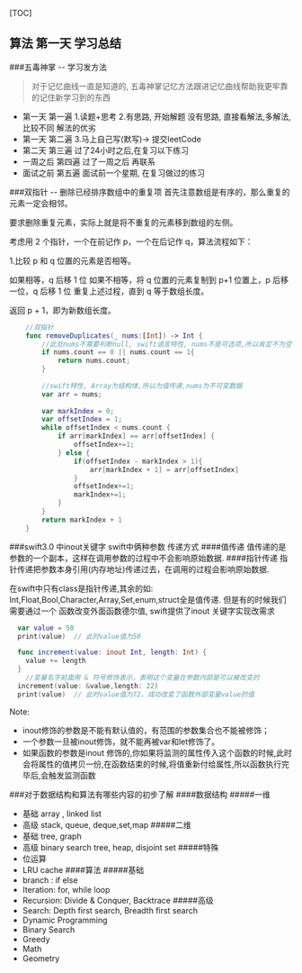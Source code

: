 [TOC]
## 算法 第一天 学习总结

###五毒神掌 -- 学习发方法
> 对于记忆曲线一直是知道的, 五毒神掌记忆方法跟进记忆曲线帮助我更牢靠的记住新学习到的东西

* 第一天 第一遍
1.读题+思考
2.有思路, 开始解题    没有思路, 直接看解法,多解法, 比较不同 解法的优劣
* 第一天 第二遍 
3.马上自己写(默写)-> 提交leetCode
* 第二天 第三遍
过了24小时之后,在复习以下练习
* 一周之后 第四遍
过了一周之后 再联系
* 面试之前 第五遍
面试前一个星期, 在复习做过的练习

###双指针 -- 删除已经排序数组中的重复项
首先注意数组是有序的，那么重复的元素一定会相邻。

要求删除重复元素，实际上就是将不重复的元素移到数组的左侧。

考虑用 2 个指针，一个在前记作 p，一个在后记作 q，算法流程如下：

1.比较 p 和 q 位置的元素是否相等。

如果相等，q 后移 1 位
如果不相等，将 q 位置的元素复制到 p+1 位置上，p 后移一位，q 后移 1 位
重复上述过程，直到 q 等于数组长度。

返回 p + 1，即为新数组长度。
```swift
    //双指针
    func removeDuplicates(_ nums:[Int]) -> Int {
        //此处nums不需要判断null, swift语言特性, nums不是可选项,所以肯定不为空
        if nums.count == 0 || nums.count == 1{
            return nums.count;
        }
        
        //swift特性, Array为结构体,所以为值传递,nums为不可变数据
        var arr = nums;
        
        var markIndex = 0;
        var offsetIndex = 1;
        while offsetIndex < nums.count {
            if arr[markIndex] == arr[offsetIndex] {
                offsetIndex+=1;
            } else {
                if(offsetIndex - markIndex > 1){
                    arr[markIndex + 1] = arr[offsetIndex]
                }
                offsetIndex+=1;
                markIndex+=1;
            }
        }
        return markIndex + 1
    }
```

###swift3.0 中inout关键字
swift中俩种参数 传递方式
####值传递
值传递的是参数的一个副本，这样在调用参数的过程中不会影响原始数据.
####指针传递
指针传递把参数本身引用(内存地址)传递过去，在调用的过程会影响原始数据.

在swift中只有class是指针传递,其余的如: Int,Float,Bool,Character,Array,Set,enum,struct全是值传递.
但是有的时候我们需要通过一个 函数改变外面函数德尔值, swift提供了inout 关键字实现改需求
```swift
  var value = 50
  print(value)  // 此时value值为50

  func increment(value: inout Int, length: Int) {
    value += length
  }
	//变量名字前面用 & 符号修饰表示，表明这个变量在参数内部是可以被改变的
  increment(value: &value,length: 22)
  print(value)  // 此时value值为72，成功改变了函数外部变量value的值
```

Note:
* inout修饰的参数是不能有默认值的，有范围的参数集合也不能被修饰；
* 一个参数一旦被inout修饰，就不能再被var和let修饰了。
* 如果函数的参数是inout 修饰的,你如果将监测的属性传入这个函数的时候,此时会将属性的值拷贝一份,在函数结束的时候,将值重新付给属性,所以函数执行完毕后,会触发监测函数

###对于数据结构和算法有哪些内容的初步了解
####数据结构
#####一维
* 基础
array , linked list
* 高级
stack, queue, deque,set,map
#####二维
* 基础
tree, graph
* 高级
binary search  tree, heap, disjoint set
#####特殊
* 位运算
* LRU cache
####算法
#####基础
* branch : if else
* Iteration: for, while loop
* Recursion: Divide & Conquer, Backtrace
#####高级
* Search: Depth first search, Breadth first search
* Dynamic Programming
* Binary Search
* Greedy
* Math
* Geometry